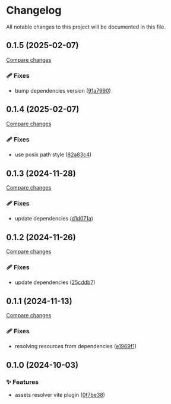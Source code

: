 <!-- header -->
# Changelog

All notable changes to this project will be documented in this file.

<!-- version:0.1.5 -->
## 0.1.5 (2025-02-07)

[Compare changes](https://github.com/Wroud/foundation/compare/vp-asset-resolver-v0.1.4...vp-asset-resolver-v0.1.5)

<!-- changelog -->
### 🩹 Fixes

- bump dependencies version ([91a7990](https://github.com/Wroud/foundation/commit/91a7990))

<!-- version:0.1.4 -->
## 0.1.4 (2025-02-07)

[Compare changes](https://github.com/Wroud/foundation/compare/vp-asset-resolver-v0.1.3...vp-asset-resolver-v0.1.4)

<!-- changelog -->
### 🩹 Fixes

- use posix path style ([82a83c4](https://github.com/Wroud/foundation/commit/82a83c4))

<!-- version:0.1.3 -->
## 0.1.3 (2024-11-28)

[Compare changes](https://github.com/Wroud/foundation/compare/vp-asset-resolver-v0.1.2...vp-asset-resolver-v0.1.3)

<!-- changelog -->
### 🩹 Fixes

- update dependencies ([d1d071a](https://github.com/Wroud/foundation/commit/d1d071a))

<!-- version:0.1.2 -->
## 0.1.2 (2024-11-26)

[Compare changes](https://github.com/Wroud/foundation/compare/vp-asset-resolver-v0.1.1...vp-asset-resolver-v0.1.2)

<!-- changelog -->
### 🩹 Fixes

- update dependencies ([25cddb7](https://github.com/Wroud/foundation/commit/25cddb7))

<!-- version:0.1.1 -->
## 0.1.1 (2024-11-13)

[Compare changes](https://github.com/Wroud/foundation/compare/vp-asset-resolver-v0.1.0...vp-asset-resolver-v0.1.1)

<!-- changelog -->
### 🩹 Fixes

- resolving resources from dependencies ([e1969f1](https://github.com/Wroud/foundation/commit/e1969f1))

<!-- version:0.1.0 -->
## 0.1.0 (2024-10-03)

<!-- changelog -->
### ✨ Features

- assets resolver vite plugin ([0f7be38](https://github.com/Wroud/foundation/commit/0f7be38))


